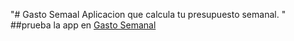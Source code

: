 "# Gasto Semaal 
Aplicacion que calcula tu presupuesto semanal.
" 
##prueba la app en [Gasto Semanal](https://planificador-gastos.netlify.app/)
